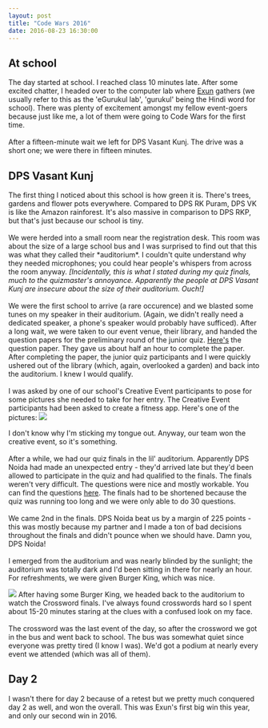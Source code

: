 ```yaml
---
layout: post
title: "Code Wars 2016"
date: 2016-08-23 16:30:00
---
```

## At school
The day started at school. I reached class 10 minutes late. After some excited chatter, I headed over to the computer lab where [Exun](//exun.co) gathers (we usually refer to this as the 'eGurukul lab', 'gurukul' being the Hindi word for school). There was plenty of excitement amongst my fellow event-goers because just like me, a lot of them were going to Code Wars for the first time.
<br><br>
After a fifteen-minute wait we left for DPS Vasant Kunj. The drive was a short one; we were there in fifteen minutes.

## DPS Vasant Kunj
The first thing I noticed about this school is how green it is. There's trees, gardens and flower pots everywhere. Compared to DPS RK Puram, DPS VK is like the Amazon rainforest. It's also massive in comparison to DPS RKP, but that's just because our school is tiny.
<br><br>
We were herded into a small room near the registration desk. This room was about the size of a large school bus and I was surprised to find out that this was what they called their \*auditorium\*. I couldn't quite understand why they needed microphones; you could hear people's whispers from across the room anyway. *[Incidentally, this is what I stated during my quiz finals, much to the quizmaster's annoyance. Apparently the people at DPS Vasant Kunj are insecure about the size of their auditorium. Ouch!]*
<br><br>
We were the first school to arrive (a rare occurence) and we blasted some tunes on my speaker in their auditorium. (Again, we didn't really need a dedicated speaker, a phone's speaker would probably have sufficed). After a long wait, we were taken to our event venue, their library, and handed the question papers for the preliminary round of the junior quiz. [Here's]({{site.baseurl}}/attachments/cwjqprelims.pdf) the question paper. They gave us about half an hour to complete the paper. After completing the paper, the junior quiz participants and I were quickly ushered out of the library (which, again, overlooked a garden) and back into the auditorium. I knew I would qualify.
<br><br>
I was asked by one of our school's Creative Event participants to pose for some pictures she needed to take for her entry. The Creative Event participants had been asked to create a fitness app. Here's one of the pictures:
![]({{site.baseurl}}/attachments/cwmepose.png)

I don't know why I'm sticking my tongue out. Anyway, our team won the creative event, so it's something.
<br><br>
After a while, we had our quiz finals in the lil' auditorium. Apparently DPS Noida had made an unexpected entry - they'd arrived late but they'd been allowed to participate in the quiz and had qualified to the finals.
The finals weren't very difficult. The questions were nice and mostly workable. You can find the questions [here]({{site.baseurl}}/attachments/cwjqfinals.pdf). The finals had to be shortened because the quiz was running too long and we were only able to do 30 questions.
<br><br>
We came 2nd in the finals. DPS Noida beat us by a margin of 225 points - this was mostly because my partner and I made a ton of bad decisions throughout the finals and didn't pounce when we should have. Damn you, DPS Noida!
<br><br>
I emerged from the auditorium and was nearly blinded by the sunlight; the auditorium was totally dark and I'd been sitting in there for nearly an hour. For refreshments, we were given Burger King, which was nice.

![]({{site.baseurl}}/attachments/cwbkgfm.jpg)
After having some Burger King, we headed back to the auditorium to watch the Crossword finals. I've always found crosswords hard so I spent about 15-20 minutes staring at the clues with a confused look on my face.
<br><br>
The crossword was the last event of the day, so after the crossword we got in the bus and went back to school. The bus was somewhat quiet since everyone was pretty tired (I know I was). We'd got a podium at nearly every event we attended (which was all of them).

## Day 2
I wasn't there for day 2 because of a retest but we pretty much conquered day 2 as well, and won the overall. This was Exun's first big win this year, and only our second win in 2016.
